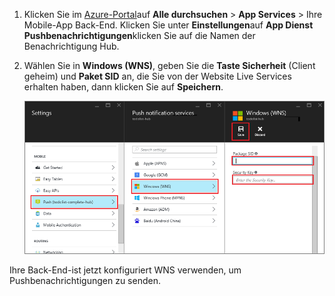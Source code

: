 
1. Klicken Sie im [Azure-Portal](https://portal.azure.com/)auf **Alle durchsuchen** > **App Services** > Ihre Mobile-App Back-End. Klicken Sie unter **Einstellungen**auf **App Dienst Pushbenachrichtigungen**klicken Sie auf die Namen der Benachrichtigung Hub.

2. Wählen Sie in **Windows (WNS)**, geben Sie die **Taste Sicherheit** (Client geheim) und **Paket SID** an, die Sie von der Website Live Services erhalten haben, dann klicken Sie auf **Speichern**.

    ![Legen Sie die Taste WNS im Portal](./media/app-service-mobile-configure-wns/mobile-push-wns-credentials.png)

Ihre Back-End-ist jetzt konfiguriert WNS verwenden, um Pushbenachrichtigungen zu senden.
